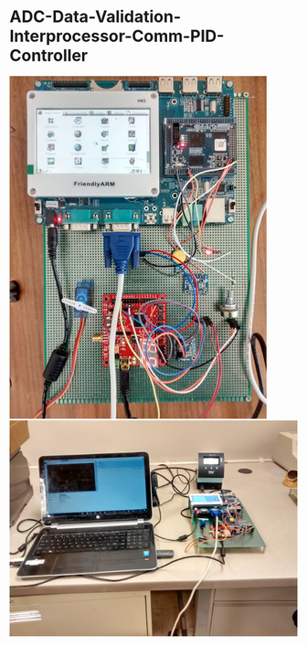 # ADC-Data-Validation-Interprocessor-Comm-PID-Controller
![alt text](images/friendlyarm_circuit_board.tiff)
![alt text](images/setup.tiff)